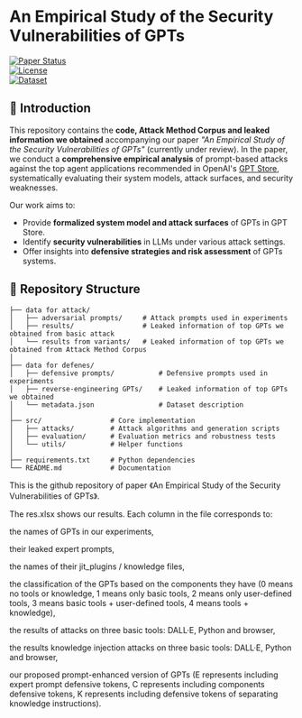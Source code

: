 # An Empirical Study of the Security Vulnerabilities of GPTs

[![Paper Status](https://img.shields.io/badge/Paper-Under_Review-blue)]()  
[![License](https://img.shields.io/badge/License-MIT-green)]()  
[![Dataset](https://img.shields.io/badge/Dataset-Available-orange)]()  

## 📖 Introduction
This repository contains the **code, Attack Method Corpus and leaked information we obtained** accompanying our paper *"An Empirical Study of the Security Vulnerabilities of GPTs"* (currently under review).  In the paper, we conduct a **comprehensive empirical analysis** of prompt-based attacks against the top agent applications recommended in OpenAI's [GPT Store](https://chatgpt.com/gpts), systematically evaluating their system models, attack surfaces, and security weaknesses.


Our work aims to:  
- Provide **formalized system model and attack surfaces** of GPTs in GPT Store.
- Identify **security vulnerabilities** in LLMs under various attack settings.  
- Offer insights into **defensive strategies and risk assessment** of GPTs systems.  


## 🧩 Repository Structure
```text
├── data for attack/                        
│   ├── adversarial prompts/     # Attack prompts used in experiments
│   ├── results/                 # Leaked information of top GPTs we obtained from basic attack
│   └── results from variants/   # Leaked information of top GPTs we obtained from Attack Method Corpus
│
├── data for defenes/                        
│   ├── defensive prompts/           # Defensive prompts used in experiments
│   ├── reverse-engineering GPTs/    # Leaked information of top GPTs we obtained
│   └── metadata.json                # Dataset description
│
├── src/                 # Core implementation
│   ├── attacks/         # Attack algorithms and generation scripts
│   ├── evaluation/      # Evaluation metrics and robustness tests
│   └── utils/           # Helper functions
│
├── requirements.txt     # Python dependencies
└── README.md            # Documentation
```










This is the github repository of paper 《An Empirical Study of the Security Vulnerabilities of GPTs》. 


The res.xlsx shows our results. Each column in the file corresponds to:

the names of GPTs in our experiments,

their leaked expert prompts, 

the names of their jit_plugins / knowledge files, 

the classification of the GPTs based on the components they have (0 means no tools or knowledge, 1 means only basic tools, 2 means only user-defined tools, 3 means basic tools + user-defined tools, 4 means tools + knowledge), 

the results of attacks on three basic tools: DALL·E, Python and browser,

the results knowledge injection attacks on three basic tools: DALL·E, Python and browser,

our proposed prompt-enhanced version of GPTs (E represents including expert prompt defensive tokens, C represents including components defensive tokens, K represents including defensive tokens of separating knowledge instructions).
